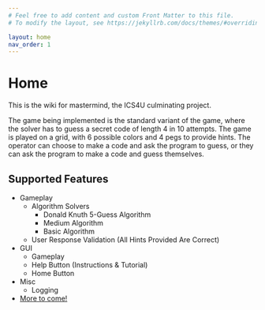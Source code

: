 ```yaml
---
# Feel free to add content and custom Front Matter to this file.
# To modify the layout, see https://jekyllrb.com/docs/themes/#overriding-theme-defaults

layout: home
nav_order: 1
---
```


# Home

This is the wiki for mastermind, the ICS4U culminating project.

The game being implemented is the standard variant of the game, where the solver
has to guess a secret code of length 4 in 10 attempts. The game is played on a
grid, with 6 possible colors and 4 pegs to provide hints. The operator can
choose to make a code and ask the program to guess, or they can ask the program
to make a code and guess themselves.

## Supported Features

- Gameplay
  - Algorithm Solvers
    - Donald Knuth 5-Guess Algorithm
    - Medium Algorithm
    - Basic Algorithm
  - User Response Validation (All Hints Provided Are Correct)
- GUI
  - Gameplay
  - Help Button (Instructions & Tutorial)
  - Home Button
- Misc
  - Logging
- [More to come!](https://github.com/powersagitar/ics4u/issues?q=is%3Aissue+is%3Aopen+has%3Amastermind)
